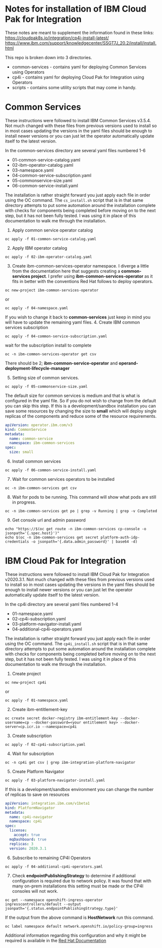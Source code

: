# Notes for installation of IBM Cloud Pak for Integration

These notes are meant to supplement the information found in these links: <br>
https://cloudpak8s.io/integration/cp4i-install-latest/ <br>
https://www.ibm.com/support/knowledgecenter/SSGT7J_20.2/install/install.html

This repo is broken down into 3 directories.<br>
- common-services - contains yaml for deploying Common Services using Operators
- cp4i - contains yaml for deploying Cloud Pak for Integration using Operators
- scripts - contains some utility scripts that may come in handy.

# Common Services
These instructions were followed to install IBM Common Services v3.5.4. Not much changed with these files from previous versions used to install so in most cases updating the versions in the yaml files should be enough to install newer versions or you can just let the operator automatically update itself to the latest version.

In the common-services directory are several yaml files numbered 1-6
- 01-common-service-catalog.yaml
- 02-ibm-operator-catalog.yaml
- 03-namespace.yaml  
- 04-common-service-subscription.yaml  
- 05-commonservice-size.yaml  
- 06-common-service-install.yaml

The installation is rather straight forward you just apply each file in order using the OC command. The `cs_install.sh` script that is in that same directory attempts to put some automation around the installation complete with checks for components being completed before moving on to the next step, but it has not been fully tested. I was using it in place of this documentation to walk me through the installation.
1. Apply common service operator catalog
```shell
oc apply -f 01-common-service-catalog.yaml
```

2. Apply IBM operator catalog
```shell
oc apply -f 02-ibm-operator-catalog.yaml
```

3. Create ibm-common-services-operator namespace. I diverge a little from the documentation here that suggests creating a **common-services project**. I prefer using **ibm-common-services-operator** as it fits in better with the conventions Red Hat follows to deploy operators.
```shell
oc new-project ibm-common-services-operator
```
or
```shell
oc apply -f 04-namespace.yaml
```
If you wish to change it back to **common-services** just keep in mind you will have to update the remaining yaml files.
4. Create IBM common services subscription
```shell
oc apply -f 04-common-service-subscription.yaml
```
wait for the subscription install to complete
```shell
oc -n ibm-common-services-operator get csv
```
There should be 2; **ibm-common-service-operator** and **operand-deployment-lifecycle-manager**

5. Setting size of common services.
```shell
oc apply -f 05-commonservice-size.yaml
```
The default size for common services is medium and that is what is configured in the yaml file. So if you do not wish to change from the default you can skip this step. If this is a development/sandbox installation you can save some resources by changing the size to **small** which will deploy single replicas of the components and reduce some of the resource requirements.

```yaml
apiVersion: operator.ibm.com/v3
kind: CommonService
metadata:
  name: common-service
  namespace: ibm-common-services
spec:
  size: small
```

6. Install common services
```shell
oc apply -f 06-common-service-install.yaml
```

7. Wait for common services operators to be installed
```shell
oc -n ibm-common-services get csv
```

8. Wait for pods to be running. This command will show what pods are still in progress.
```shell
oc -n ibm-common-services get po | grep -v Running | grep -v Completed
```

9. Get console url and admin password
```shell
echo "https://$(oc get route -n ibm-common-services cp-console -o jsonpath='{.spec.host}')"
echo $(oc -n ibm-common-services get secret platform-auth-idp-credentials -o jsonpath='{.data.admin_password}' | base64 -d)
```

# IBM Cloud Pak for Integration
These instructions were followed to install IBM Cloud Pak for Integration v2020.3.1. Not much changed with these files from previous versions used to install so in most cases updating the versions in the yaml files should be enough to install newer versions or you can just let the operator automatically update itself to the latest version.

In the cp4i directory are several yaml files numbered 1-4
- 01-namespace.yaml  
- 02-cp4i-subscription.yaml  
- 03-platform-navigator-install.yaml  
- 04-additional-cp4i-operators.yaml

The installation is rather straight forward you just apply each file in order using the OC command. The `cp4i_install.sh` script that is in that same directory attempts to put some automation around the installation complete with checks for components being completed before moving on to the next step, but it has not been fully tested. I was using it in place of this documentation to walk me through the installation.
1. Create project
```shell
oc new-project cp4i
```
or
```shell
oc apply -f 01-namespace.yaml
```

2. Create ibm-entitlement-key
```shell
oc create secret docker-registry ibm-entitlement-key --docker-username=cp --docker-password=<your entitlement key> --docker-server=cp.icr.io --namespace=cp4i
```

3. Create subscription
```shell
oc apply -f 02-cp4i-subscription.yaml
```

4. Wait for subscription
```shell
oc -n cp4i get csv | grep ibm-integration-platform-navigator
```

5. Create Platform Navigator
```shell
oc apply -f 03-platform-navigator-install.yaml
```
If this is a development/sandbox environment you can change the number of replicas to save on resources

```yaml
apiVersion: integration.ibm.com/v1beta1
kind: PlatformNavigator
metadata:
  name: cp4i-navigator
  namespace: cp4i
spec:
  license:
    accept: true
  mqDashboard: true
  replicas: 3
  version: 2020.3.1
```

6. Subscribe to remaining CP4I Operators
```shell
oc apply -f 04-additional-cp4i-operators.yaml
```

7. Check **endpointPublishingStrategy** to determine if additional configuration is required due to network policy. It was found that with many on-prem installations this setting must be made or the CP4I consoles will not work.
```shell
oc get --namespace openshift-ingress-operator ingresscontrollers/default --output jsonpath='{.status.endpointPublishingStrategy.type}'
```
If the output from the above command is **HostNetwork** run this command.
```shell
oc label namespace default network.openshift.io/policy-group=ingress
```
Additional information regarding this configuration and why it might be required is available in the [Red Hat Documentation](https://docs.openshift.com/container-platform/4.5/networking/network_policy/about-network-policy.html)

